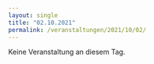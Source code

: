 ```yaml
---
layout: single
title: "02.10.2021"
permalink: /veranstaltungen/2021/10/02/
---
```


Keine Veranstaltung an diesem Tag.
